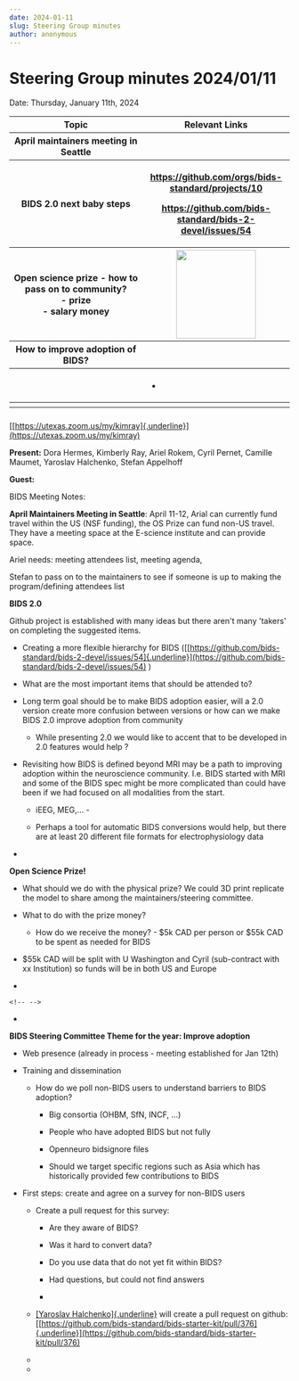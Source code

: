 ```yaml
---
date: 2024-01-11
slug: Steering Group minutes
author: anonymous
---
```


# Steering Group minutes 2024/01/11

Date: Thursday, January 11th, 2024

<!--more-->


<table>
 <colgroup>
  <col style="width: 47%"/>
  <col style="width: 52%"/>
 </colgroup>
 <thead>
  <tr class="header">
   <th>
    <strong>
     Topic
    </strong>
   </th>
   <th>
    <strong>
     Relevant Links
    </strong>
   </th>
  </tr>
  <tr class="odd">
   <th>
    April maintainers meeting in Seattle
   </th>
   <th>
   </th>
  </tr>
  <tr class="header">
   <th>
    BIDS 2.0 next baby steps
   </th>
   <th>
    <p>
     <strong>
      <a href="https://github.com/orgs/bids-standard/projects/10">
       <u>
        https://github.com/orgs/bids-standard/projects/10
       </u>
      </a>
     </strong>
    </p>
    <p>
     <strong>
      <a href="https://github.com/bids-standard/bids-2-devel/issues/54">
       <u>
        https://github.com/bids-standard/bids-2-devel/issues/54
       </u>
      </a>
     </strong>
    </p>
   </th>
  </tr>
  <tr class="odd">
   <th>
    Open science prize - how to pass on to community?
    <br/>
    - prize
    <br/>
    - salary money
   </th>
   <th>
    <img src="media/image1.png" style="width:1.49479in;height:1.65117in"/>
   </th>
  </tr>
  <tr class="header">
   <th>
    How to improve adoption of BIDS?
   </th>
   <th>
   </th>
  </tr>
  <tr class="odd">
   <th>
   </th>
   <th>
    <ul>
     <li>
     </li>
    </ul>
   </th>
  </tr>
  <tr class="header">
   <th>
   </th>
   <th>
   </th>
  </tr>
  <tr class="odd">
   <th>
   </th>
   <th>
   </th>
  </tr>
 </thead>
 <tbody>
 </tbody>
</table>



[[https://utexas.zoom.us/my/kimray]{.underline}](https://utexas.zoom.us/my/kimray)

**Present:** Dora Hermes, Kimberly Ray, Ariel Rokem, Cyril Pernet,
Camille Maumet, Yaroslav Halchenko, Stefan Appelhoff

**Guest:**


BIDS Meeting Notes:

**April Maintainers Meeting in Seattle**: April 11-12, Arial can
currently fund travel within the US (NSF funding), the OS Prize can fund
non-US travel. They have a meeting space at the E-science institute and
can provide space.

Ariel needs: meeting attendees list, meeting agenda,

Stefan to pass on to the maintainers to see if someone is up to making
the program/defining attendees list

**BIDS 2.0**

Github project is established with many ideas but there aren\'t many
\'takers' on completing the suggested items.

-   Creating a more flexible hierarchy for BIDS
    ([[https://github.com/bids-standard/bids-2-devel/issues/54]{.underline}](https://github.com/bids-standard/bids-2-devel/issues/54)
    )

-   What are the most important items that should be attended to?

-   Long term goal should be to make BIDS adoption easier, will a 2.0
    version create more confusion between versions or how can we make
    BIDS 2.0 improve adoption from community

    -   While presenting 2.0 we would like to accent that to be
        developed in 2.0 features would help ?

-   Revisiting how BIDS is defined beyond MRI may be a path to improving
    adoption within the neuroscience community. I.e. BIDS started with
    MRI and some of the BIDS spec might be more complicated than could
    have been if we had focused on all modalities from the start.

    -   iEEG, MEG,\... -

    -   Perhaps a tool for automatic BIDS conversions would help, but
        there are at least 20 different file formats for
        electrophysiology data

-

**Open Science Prize!**

-   What should we do with the physical prize? We could 3D print
    replicate the model to share among the maintainers/steering
    committee.

-   What to do with the prize money?

    -   How do we receive the money? - \$5k CAD per person or \$55k CAD
        to be spent as needed for BIDS

-   \$55k CAD will be split with U Washington and Cyril (sub-contract
    with xx Institution) so funds will be in both US and Europe

-

```{=html}
<!-- -->
```
-

**BIDS Steering Committee Theme for the year: Improve adoption**

-   Web presence (already in process - meeting established for Jan 12th)

-   Training and dissemination

    -   How do we poll non-BIDS users to understand barriers to BIDS
        adoption?

        -   Big consortia (OHBM, SfN, INCF, \...)

        -   People who have adopted BIDS but not fully

        -   Openneuro bidsignore files

        -   Should we target specific regions such as Asia which has
            historically provided few contributions to BIDS

-   First steps: create and agree on a survey for non-BIDS users

    -   Create a pull request for this survey:

        -   Are they aware of BIDS?

        -   Was it hard to convert data?

        -   Do you use data that do not yet fit within BIDS?

        -   Had questions, but could not find answers

        -

    -   [[Yaroslav Halchenko]{.underline}](mailto:yarikoptic@gmail.com)
        will create a pull request on github:
        [[https://github.com/bids-standard/bids-starter-kit/pull/376]{.underline}](https://github.com/bids-standard/bids-starter-kit/pull/376)

    -

    -
